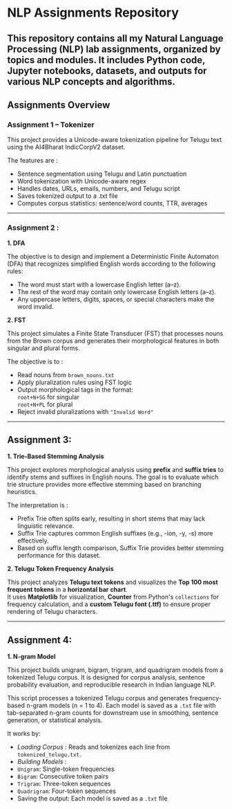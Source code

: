 # NLP Assignments Repository

This repository contains all my **Natural Language Processing (NLP)** lab assignments, organized by topics and modules. It includes Python code, Jupyter notebooks, datasets, and outputs for various NLP concepts and algorithms.
---

## Assignments Overview

### **Assignment 1 – Tokenizer**
This project provides a Unicode-aware tokenization pipeline for Telugu text using the AI4Bharat IndicCorpV2 dataset.

The features are : 

- Sentence segmentation using Telugu and Latin punctuation
- Word tokenization with Unicode-aware regex
- Handles dates, URLs, emails, numbers, and Telugu script
- Saves tokenized output to a .txt file
- Computes corpus statistics: sentence/word counts, TTR, averages
---
### **Assignment 2 :**

**1. DFA**

The objective is to design and implement a Deterministic Finite Automaton (DFA) that recognizes simplified English words according to the following rules:

- The word must start with a lowercase English letter (a–z).
- The rest of the word may contain only lowercase English letters (a–z).
- Any uppercase letters, digits, spaces, or special characters make the word invalid.

**2. FST**

This project simulates a Finite State Transducer (FST) that processes nouns from the Brown corpus and generates their morphological features in both singular and plural forms.

The objective is to : 

- Read nouns from `brown_nouns.txt`
- Apply pluralization rules using FST logic
- Output morphological tags in the format:  
  `root+N+SG` for singular  
  `root+N+PL` for plural
- Reject invalid pluralizations with `"Invalid Word"`

---

## **Assignment 3:**

**1. Trie-Based Stemming Analysis**

This project explores morphological analysis using **prefix** and **suffix tries** to identify stems and suffixes in English nouns. The goal is to evaluate which trie structure provides more effective stemming based on branching heuristics.

The interpretation is :

- Prefix Trie often splits early, resulting in short stems that may lack linguistic relevance.
- Suffix Trie captures common English suffixes (e.g., -ion, -y, -s) more effectively.
- Based on suffix length comparison, Suffix Trie provides better stemming performance for this dataset.

**2. Telugu Token Frequency Analysis**

This project analyzes **Telugu text tokens** and visualizes the **Top 100 most frequent tokens** in a **horizontal bar chart**.  
It uses **Matplotlib** for visualization, **Counter** from Python's `collections` for frequency calculation, and a **custom Telugu font (.ttf)** to ensure proper rendering of Telugu characters.

---

## **Assignment 4:**

**1. N-gram Model**

This project builds unigram, bigram, trigram, and quadrigram models from a tokenized Telugu corpus. It is designed for corpus analysis, sentence probability evaluation, and reproducible research in Indian language NLP.

This script processes a tokenized Telugu corpus and generates frequency-based n-gram models (n = 1 to 4). Each model is saved as a `.txt` file with tab-separated n-gram counts for downstream use in smoothing, sentence generation, or statistical analysis.

It works by:
- *Loading Corpus* : Reads and tokenizes each line from `tokenized_telugu.txt`.
- *Building Models* :
- `Unigram`: Single-token frequencies
- `Bigram`: Consecutive token pairs
- `Trigram`: Three-token sequences
- `Quadrigram`: Four-token sequences
- Saving the output: Each model is saved as a `.txt` file
